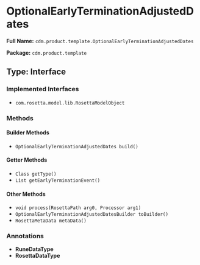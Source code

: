 # OptionalEarlyTerminationAdjustedDates

**Full Name:** `cdm.product.template.OptionalEarlyTerminationAdjustedDates`

**Package:** `cdm.product.template`

## Type: Interface

### Implemented Interfaces

- `com.rosetta.model.lib.RosettaModelObject`

### Methods

#### Builder Methods

- `OptionalEarlyTerminationAdjustedDates build()`

#### Getter Methods

- `Class getType()`
- `List getEarlyTerminationEvent()`

#### Other Methods

- `void process(RosettaPath arg0, Processor arg1)`
- `OptionalEarlyTerminationAdjustedDatesBuilder toBuilder()`
- `RosettaMetaData metaData()`

### Annotations

- **RuneDataType**
- **RosettaDataType**

